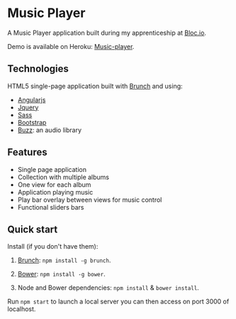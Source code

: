 # Music Player

A Music Player application built during my apprenticeship at [Bloc.io](https://www.bloc.io).

Demo is available on Heroku: [Music-player](http://lit-oasis-7361.herokuapp.com/).


## Technologies

HTML5 single-page application built with [Brunch](http://brunch.io) and using:
* [Angularjs](https://angularjs.org/)
* [Jquery](http://jquery.com/)
* [Sass](http://sass-lang.com/)
* [Bootstrap](http://getbootstrap.com/)
* [Buzz](http://buzz.jaysalvat.com/): an audio library


## Features

* Single page application
* Collection with multiple albums
* One view for each album
* Application playing music
* Play bar overlay between views for music control
* Functional sliders bars


## Quick start

Install (if you don't have them):

1. [Brunch](http://brunch.io): `npm install -g brunch`.

2. [Bower](http://bower.io): `npm install -g bower`.

3. Node and Bower dependencies: `npm install` & `bower install`.

Run `npm start` to launch a local server you can then access on port 3000 of localhost.
